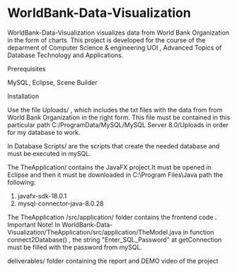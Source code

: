 # WorldBank-Data-Visualization
WorldBank-Data-Visualization visualizes data from World Bank Organization in the form of charts. This project is developed for the course of the deparment of Computer Science & engineering UOI ,  Advanced Topics of Database Technology and Applications.

Prerequisites

MySQL,
Eclipse,
Scene Builder

Installation

Use the file Uploads/ , which includes the txt files with the data from from World Bank Organization in the right form. This file must be contained in this particular path  C:/ProgramData/MySQL/MySQL Server 8.0/Uploads in order for my database to work.

In Database Scripts/  are the scripts that create the needed database and must be executed in mySQL.

The TheApplication/ contains the JavaFX project.It must be opened in Eclipse and then it must be downloaded in C:\Program Files\Java path the following:
1)	javafx-sdk-18.0.1
2)	mysql-connector-java-8.0.28

 The TheApplication /src/application/ folder contains the frontend code .
 Important Note!
 In WorldBank-Data-Visualization/TheApplication/src/application/TheModel.java in function connect2Database() ,
 the string "Enter_SQL_Password" at getConnection must be filled with the password from mySQL.
 

deliverables/
folder containing the report and DEMO video of the project 
